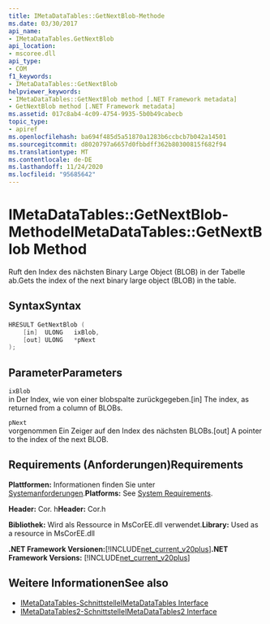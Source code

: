 ```yaml
---
title: IMetaDataTables::GetNextBlob-Methode
ms.date: 03/30/2017
api_name:
- IMetaDataTables.GetNextBlob
api_location:
- mscoree.dll
api_type:
- COM
f1_keywords:
- IMetaDataTables::GetNextBlob
helpviewer_keywords:
- IMetaDataTables::GetNextBlob method [.NET Framework metadata]
- GetNextBlob method [.NET Framework metadata]
ms.assetid: 017c8ab4-4c09-4754-9935-5b0b49cabecb
topic_type:
- apiref
ms.openlocfilehash: ba694f485d5a51870a1283b6ccbcb7b042a14501
ms.sourcegitcommit: d8020797a6657d0fbbdff362b80300815f682f94
ms.translationtype: MT
ms.contentlocale: de-DE
ms.lasthandoff: 11/24/2020
ms.locfileid: "95685642"
---
```

# <a name="imetadatatablesgetnextblob-method"></a><span data-ttu-id="0b88b-102">IMetaDataTables::GetNextBlob-Methode</span><span class="sxs-lookup"><span data-stu-id="0b88b-102">IMetaDataTables::GetNextBlob Method</span></span>

<span data-ttu-id="0b88b-103">Ruft den Index des nächsten Binary Large Object (BLOB) in der Tabelle ab.</span><span class="sxs-lookup"><span data-stu-id="0b88b-103">Gets the index of the next binary large object (BLOB) in the table.</span></span>  
  
## <a name="syntax"></a><span data-ttu-id="0b88b-104">Syntax</span><span class="sxs-lookup"><span data-stu-id="0b88b-104">Syntax</span></span>  
  
```cpp  
HRESULT GetNextBlob (  
    [in]  ULONG   ixBlob,  
    [out] ULONG   *pNext  
);  
```  
  
## <a name="parameters"></a><span data-ttu-id="0b88b-105">Parameter</span><span class="sxs-lookup"><span data-stu-id="0b88b-105">Parameters</span></span>  

 `ixBlob`  
 <span data-ttu-id="0b88b-106">in Der Index, wie von einer blobspalte zurückgegeben.</span><span class="sxs-lookup"><span data-stu-id="0b88b-106">[in] The index, as returned from a column of BLOBs.</span></span>  
  
 `pNext`  
 <span data-ttu-id="0b88b-107">vorgenommen Ein Zeiger auf den Index des nächsten BLOBs.</span><span class="sxs-lookup"><span data-stu-id="0b88b-107">[out] A pointer to the index of the next BLOB.</span></span>  
  
## <a name="requirements"></a><span data-ttu-id="0b88b-108">Requirements (Anforderungen)</span><span class="sxs-lookup"><span data-stu-id="0b88b-108">Requirements</span></span>  

 <span data-ttu-id="0b88b-109">**Plattformen:** Informationen finden Sie unter [Systemanforderungen](../../get-started/system-requirements.md).</span><span class="sxs-lookup"><span data-stu-id="0b88b-109">**Platforms:** See [System Requirements](../../get-started/system-requirements.md).</span></span>  
  
 <span data-ttu-id="0b88b-110">**Header:** Cor. h</span><span class="sxs-lookup"><span data-stu-id="0b88b-110">**Header:** Cor.h</span></span>  
  
 <span data-ttu-id="0b88b-111">**Bibliothek:** Wird als Ressource in MsCorEE.dll verwendet.</span><span class="sxs-lookup"><span data-stu-id="0b88b-111">**Library:** Used as a resource in MsCorEE.dll</span></span>  
  
 <span data-ttu-id="0b88b-112">**.NET Framework Versionen:**[!INCLUDE[net_current_v20plus](../../../../includes/net-current-v20plus-md.md)]</span><span class="sxs-lookup"><span data-stu-id="0b88b-112">**.NET Framework Versions:** [!INCLUDE[net_current_v20plus](../../../../includes/net-current-v20plus-md.md)]</span></span>  
  
## <a name="see-also"></a><span data-ttu-id="0b88b-113">Weitere Informationen</span><span class="sxs-lookup"><span data-stu-id="0b88b-113">See also</span></span>

- [<span data-ttu-id="0b88b-114">IMetaDataTables-Schnittstelle</span><span class="sxs-lookup"><span data-stu-id="0b88b-114">IMetaDataTables Interface</span></span>](imetadatatables-interface.md)
- [<span data-ttu-id="0b88b-115">IMetaDataTables2-Schnittstelle</span><span class="sxs-lookup"><span data-stu-id="0b88b-115">IMetaDataTables2 Interface</span></span>](imetadatatables2-interface.md)
